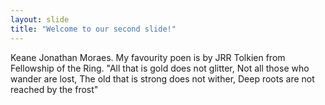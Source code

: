 ```yaml
---
layout: slide
title: "Welcome to our second slide!"
---
```

Keane Jonathan Moraes.
My favourity poen is by JRR Tolkien from Fellowship of the Ring. 
    "All that is gold does not glitter,
    Not all those who wander are lost,
    The old that is strong does not wither,
    Deep roots are not reached by the frost"